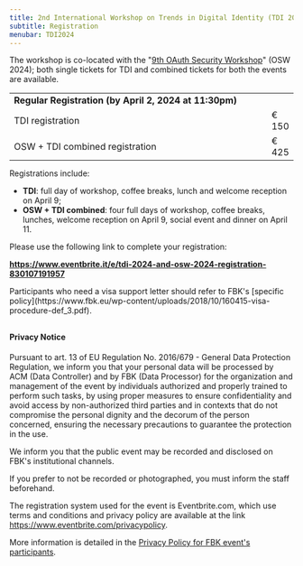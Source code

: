 ```yaml
---
title: 2nd International Workshop on Trends in Digital Identity (TDI 2024)
subtitle: Registration
menubar: TDI2024
---
```


<p>The workshop is co-located with the "<a href="https://oauth.secworkshop.events/osw2024">9th OAuth Security Workshop</a>" (OSW 2024); both single tickets for TDI and combined tickets for both the events are available.</p>

<table width="100%" class="bordered" style="margin-bottom: 10px;">
  <tr>
    <td colspan="2" class="text-center"><b>Regular Registration (by April 2, 2024 at 11:30pm)</b></td>
  </tr>
  <tr>
    <td width="450px">TDI registration</td>
    <td>€ 150</td>
  </tr>
  <tr>
    <td>OSW + TDI combined registration</td>
    <td>€ 425</td>
  </tr>
</table>

<p>Registrations include:<p>
<ul>
  <li><b>TDI</b>: full day of workshop, coffee breaks, lunch and welcome reception on April 9;</li>
  <li><b>OSW + TDI combined</b>: four full days of workshop, coffee breaks, lunches, welcome reception on April 9, social event and dinner on April 11.</li>
</ul>

<p>Please use the following link to complete your registration:</p>
<div class="text-centered">
  <b><a href="https://www.eventbrite.it/e/tdi-2024-and-osw-2024-registration-830107191957" target="_blank">https://www.eventbrite.it/e/tdi-2024-and-osw-2024-registration-830107191957</a></b>
</div>

<p>Participants who need a visa support letter should refer to FBK's [specific policy](https://www.fbk.eu/wp-content/uploads/2018/10/160415-visa-procedure-def_3.pdf).</p>

<div class="bordered" style="margin-top: 30px;">
  <h4>Privacy Notice</h4>
  <p>Pursuant to art. 13 of EU Regulation No. 2016/679 - General Data Protection Regulation, we inform you that your personal data will be processed by ACM (Data Controller) and by FBK (Data Processor) for the organization and management of the event by individuals authorized and properly trained to perform such tasks, by using proper measures to ensure confidentiality and avoid access by non-authorized third parties and in contexts that do not compromise the personal dignity and the decorum of the person concerned, ensuring the necessary precautions to guarantee the protection in the use.</p>
  <p>We inform you that the public event may be recorded and disclosed on FBK's institutional channels.</p>
  <p>If you prefer to not be recorded or photographed, you must inform the staff beforehand.</p>
  <p>The registration system used for the event is Eventbrite.com, which use terms and conditions and privacy policy are available at the link <a href="https://www.eventbrite.com/privacypolicy" target="_blank">https://www.eventbrite.com/privacypolicy</a>.</p>
  <p>More information is detailed in the <a href="https://www.fbk.eu/en/privacy-policy-events/" target="_blank">Privacy Policy for FBK event's participants</a>.</p>
</div>